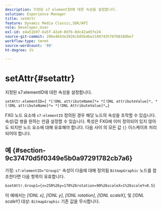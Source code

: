 ```yaml
---
description: 지정된 s7 elementID에 대한 속성을 설정합니다.
solution: Experience Manager
title: setAttr
feature: Dynamic Media Classic,SDK/API
role: Developer,User
exl-id: e4a51b97-ba5f-42a9-8d7b-8dc42ad5fe24
source-git-commit: 206e4643e3926cb85b4be2189743578f88180be7
workflow-type: tm+mt
source-wordcount: '99'
ht-degree: 1%

---
```


# setAttr{#setattr}

지정된 s7:elementID에 대한 속성을 설정합니다.

`setAttr.elementID={ *[!DNL attributeName]*= *[!DNL attributeValue]*, *[!DNL attributeName]*= *[!DNL AttributeValue]*…}`

FXG 노드 요소에 `s7:elementID` 정의된 경우 해당 노드의 속성을 조작할 수 있습니다. 속성/값 쌍을 원하는 만큼 설정할 수 있습니다. 특성은 FXG에 이미 정의되어 있지 않아도 되지만 노드 요소에 대해 유효해야 합니다. 다음 사이 의 모든 값 `{}` 이스케이프 처리되어야 합니다.

## 예 {#section-9c37470d5f0349e5b0a97291782cb7a6}

가정: `s7:elementID="Group1"` 속성이 다음에 대해 정의됨 `BitmapGraphic` 노드를 참조한다면 다음 항목이 유효합니다.

`&setAttr.Group1={x=250%26y=170%26rotation=90%26scaleX=1%26scaleY=0.5}`

이 예에서는 *[!DNL x]*, *[!DNL y]*, *[!DNL rotation]*, *[!DNL scaleX]*, 및 *[!DNL scaleY]* 대상: `BitmapGraphic` 기존 값을 무시합니다.

